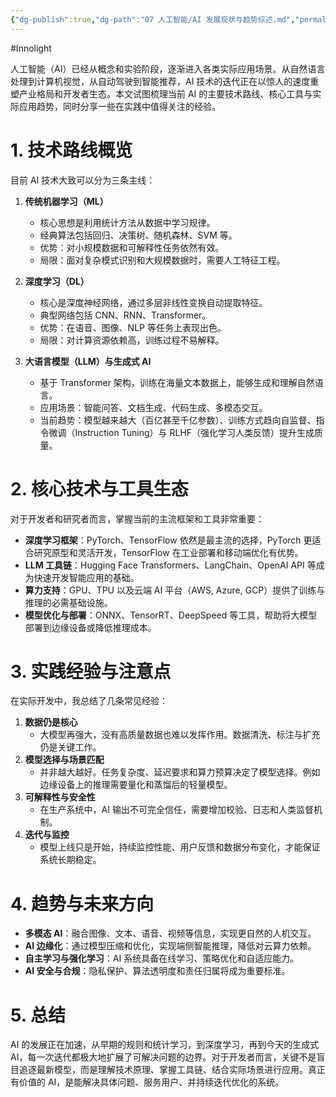 ```yaml
---
{"dg-publish":true,"dg-path":"07 人工智能/AI 发展现状与趋势综述.md","permalink":"/07 人工智能/AI 发展现状与趋势综述/","created":"2025-09-09T15:30:58.000+08:00","updated":"2025-09-09T15:35:48.000+08:00"}
---
```


#Innolight

人工智能（AI）已经从概念和实验阶段，逐渐进入各类实际应用场景。从自然语言处理到计算机视觉，从自动驾驶到智能推荐，AI 技术的迭代正在以惊人的速度重塑产业格局和开发者生态。本文试图梳理当前 AI 的主要技术路线、核心工具与实际应用趋势，同时分享一些在实践中值得关注的经验。

# 1. 技术路线概览

目前 AI 技术大致可以分为三条主线：

1. **传统机器学习（ML）**

   * 核心思想是利用统计方法从数据中学习规律。
   * 经典算法包括回归、决策树、随机森林、SVM 等。
   * 优势：对小规模数据和可解释性任务依然有效。
   * 局限：面对复杂模式识别和大规模数据时，需要人工特征工程。

2. **深度学习（DL）**

   * 核心是深度神经网络，通过多层非线性变换自动提取特征。
   * 典型网络包括 CNN、RNN、Transformer。
   * 优势：在语音、图像、NLP 等任务上表现出色。
   * 局限：对计算资源依赖高，训练过程不易解释。

3. **大语言模型（LLM）与生成式 AI**

   * 基于 Transformer 架构，训练在海量文本数据上，能够生成和理解自然语言。
   * 应用场景：智能问答、文档生成、代码生成、多模态交互。
   * 当前趋势：模型越来越大（百亿甚至千亿参数）、训练方式趋向自监督、指令微调（Instruction Tuning）与 RLHF（强化学习人类反馈）提升生成质量。

# 2. 核心技术与工具生态

对于开发者和研究者而言，掌握当前的主流框架和工具非常重要：

* **深度学习框架**：PyTorch、TensorFlow 依然是最主流的选择，PyTorch 更适合研究原型和灵活开发，TensorFlow 在工业部署和移动端优化有优势。
* **LLM 工具链**：Hugging Face Transformers、LangChain、OpenAI API 等成为快速开发智能应用的基础。
* **算力支持**：GPU、TPU 以及云端 AI 平台（AWS, Azure, GCP）提供了训练与推理的必需基础设施。
* **模型优化与部署**：ONNX、TensorRT、DeepSpeed 等工具，帮助将大模型部署到边缘设备或降低推理成本。

# 3. 实践经验与注意点

在实际开发中，我总结了几条常见经验：

1. **数据仍是核心**
   * 大模型再强大，没有高质量数据也难以发挥作用。数据清洗、标注与扩充仍是关键工作。
2. **模型选择与场景匹配**
   * 并非越大越好。任务复杂度、延迟要求和算力预算决定了模型选择。例如边缘设备上的推理需要量化和蒸馏后的轻量模型。
3. **可解释性与安全性**
   * 在生产系统中，AI 输出不可完全信任，需要增加校验、日志和人类监督机制。
4. **迭代与监控**
   * 模型上线只是开始，持续监控性能、用户反馈和数据分布变化，才能保证系统长期稳定。

# 4. 趋势与未来方向

* **多模态 AI**：融合图像、文本、语音、视频等信息，实现更自然的人机交互。
* **AI 边缘化**：通过模型压缩和优化，实现端侧智能推理，降低对云算力依赖。
* **自主学习与强化学习**：AI 系统具备在线学习、策略优化和自适应能力。
* **AI 安全与合规**：隐私保护、算法透明度和责任归属将成为重要标准。

# 5. 总结

AI 的发展正在加速，从早期的规则和统计学习，到深度学习，再到今天的生成式 AI，每一次迭代都极大地扩展了可解决问题的边界。对于开发者而言，关键不是盲目追逐最新模型，而是理解技术原理、掌握工具链、结合实际场景进行应用。真正有价值的 AI，是能解决具体问题、服务用户、并持续迭代优化的系统。

